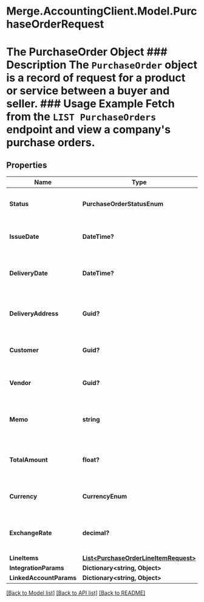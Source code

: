 # Merge.AccountingClient.Model.PurchaseOrderRequest
# The PurchaseOrder Object ### Description The `PurchaseOrder` object is a record of request for a product or service between a buyer and seller.  ### Usage Example Fetch from the `LIST PurchaseOrders` endpoint and view a company's purchase orders.

## Properties

Name | Type | Description | Notes
------------ | ------------- | ------------- | -------------
**Status** | **PurchaseOrderStatusEnum** | The purchase order&#39;s status. | [optional] 
**IssueDate** | **DateTime?** | The purchase order&#39;s issue date. | [optional] 
**DeliveryDate** | **DateTime?** | The purchase order&#39;s delivery date. | [optional] 
**DeliveryAddress** | **Guid?** | The purchase order&#39;s delivery address. | [optional] 
**Customer** | **Guid?** | The contact making the purchase order. | [optional] 
**Vendor** | **Guid?** | The party fulfilling the purchase order. | [optional] 
**Memo** | **string** | A memo attached to the purchase order. | [optional] 
**TotalAmount** | **float?** | The purchase order&#39;s total amount. | [optional] 
**Currency** | **CurrencyEnum** | The purchase order&#39;s currency. | [optional] 
**ExchangeRate** | **decimal?** | The purchase order&#39;s exchange rate. | [optional] 
**LineItems** | [**List&lt;PurchaseOrderLineItemRequest&gt;**](PurchaseOrderLineItemRequest.md) |  | [optional] 
**IntegrationParams** | **Dictionary&lt;string, Object&gt;** |  | [optional] 
**LinkedAccountParams** | **Dictionary&lt;string, Object&gt;** |  | [optional] 

[[Back to Model list]](../README.md#documentation-for-models) [[Back to API list]](../README.md#documentation-for-api-endpoints) [[Back to README]](../README.md)

